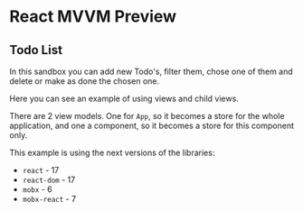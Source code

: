 # React MVVM Preview

## Todo List

In this sandbox you can add new Todo's, filter them, chose one of them and delete or make as done
the chosen one.

Here you can see an example of using views and child views.

There are 2 view models. One for `App`, so it becomes a store for the whole application, and one
a component, so it becomes a store for this component only.

This example is using the next versions of the libraries:

- `react` - 17
- `react-dom` - 17
- `mobx` - 6
- `mobx-react` - 7
